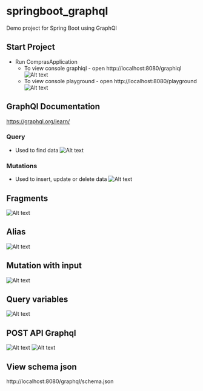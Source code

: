 # springboot_graphql
Demo project for Spring Boot using GraphQl

## Start Project
- Run ComprasApplication
  - To view console graphiql - open http://localhost:8080/graphiql
  ![Alt text](https://raw.github.com/MelissaTeodoro/springboot_graphql/main/docs/assets/graphql-graphiql.png)
  - To view console playground - open http://localhost:8080/playground
  ![Alt text](https://raw.github.com/MelissaTeodoro/springboot_graphql/main/docs/assets/graphql-playground.png)

## GraphQl Documentation
https://graphql.org/learn/

### Query
- Used to find data
  ![Alt text](https://raw.github.com/MelissaTeodoro/springboot_graphql/main/docs/assets/graphql-query.png)

### Mutations
- Used to insert, update or delete data
  ![Alt text](https://raw.github.com/MelissaTeodoro/springboot_graphql/main/docs/assets/graphql-mutation.png)

## Fragments
  ![Alt text](https://raw.github.com/MelissaTeodoro/springboot_graphql/main/docs/assets/graphql-fragment.png)

## Alias
  ![Alt text](https://raw.github.com/MelissaTeodoro/springboot_graphql/main/docs/assets/graphql-alias.png)

## Mutation with input
  ![Alt text](https://raw.github.com/MelissaTeodoro/springboot_graphql/main/docs/assets/graphql-input.png)

## Query variables
  ![Alt text](https://raw.github.com/MelissaTeodoro/springboot_graphql/main/docs/assets/query-variables.png)

## POST API Graphql
  ![Alt text](https://raw.github.com/MelissaTeodoro/springboot_graphql/main/docs/assets/query-post-api-1.png)
  ![Alt text](https://raw.github.com/MelissaTeodoro/springboot_graphql/main/docs/assets/query-post-api-2.png)

## View schema json
http://localhost:8080/graphql/schema.json


